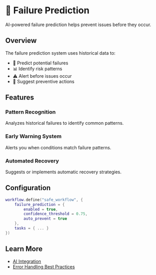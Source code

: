 # 🔮 Failure Prediction

AI-powered failure prediction helps prevent issues before they occur.

## Overview

The failure prediction system uses historical data to:

- 🎯 Predict potential failures
- 📊 Identify risk patterns
- ⚠️ Alert before issues occur
- 🔄 Suggest preventive actions

## Features

### Pattern Recognition
Analyzes historical failures to identify common patterns.

### Early Warning System
Alerts you when conditions match failure patterns.

### Automated Recovery
Suggests or implements automatic recovery strategies.

## Configuration

```lua
workflow.define("safe_workflow", {
    failure_prediction = {
        enabled = true,
        confidence_threshold = 0.75,
        auto_prevent = true
    },
    tasks = { ... }
})
```

## Learn More

- [AI Integration](../../ai-integration.md)
- [Error Handling Best Practices](../best-practices.md)
